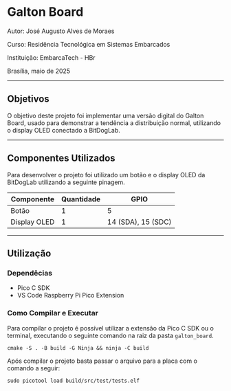 # Galton Board

Autor: José Augusto Alves de Moraes

Curso: Residência Tecnológica em Sistemas Embarcados

Instituição: EmbarcaTech - HBr

Brasília, maio de 2025

---

## Objetivos

O objetivo deste projeto foi implementar uma versão digital do Galton Board, usado para demonstrar a tendência a distribuição normal, utilizando o display OLED conectado a BitDogLab.

---

## Componentes Utilizados

Para desenvolver o projeto foi utilizado um botão e o display OLED da BitDogLab utilizando a seguinte pinagem.

| Componente         | Quantidade | GPIO               |
| ------------------ | ---------- | -------------------|
| Botão              | 1          | 5                  |
| Display OLED       | 1          | 14 (SDA), 15 (SDC) |

---

## Utilização

### Dependêcias

- Pico C SDK
- VS Code Raspberry Pi Pico Extension

### Como Compilar e Executar

Para compilar o projeto é possível utilizar a extensão da Pico C SDK ou o terminal, executando o seguinte comando na raiz da pasta `galton_board`.

`cmake -S . -B build -G Ninja && ninja -C build`

Após compilar o projeto basta passar o arquivo para a placa com o comando a seguir:

`sudo picotool load build/src/test/tests.elf`
